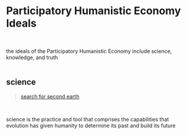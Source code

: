 # Participatory Humanistic Economy Ideals

&nbsp;
&nbsp;

the ideals of the Participatory Humanistic Economy include science, knowledge, and truth  
&nbsp;

## science

> [search for second earth][search_for_second_earth]  

&nbsp;

science is the practice and tool that comprises the capabilities that evolution has given humanity to determine its past and build its future  

&nbsp;
&nbsp;
&nbsp;


[search_for_second_earth]: https://youtu.be/40Kx9-xxnL0
